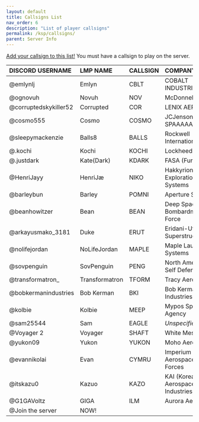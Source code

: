 ```yaml
---
layout: default
title: Callsigns List
nav_order: 6
description: "List of player callsigns"
permalink: /ksp/callsigns/
parent: Server Info
---
```


[Add your callsign to this list!](https://docs.google.com/document/d/1Z9coyesKrgOY5VkEyCePyJ91N17FwGxqwbbdgjpVwxw/edit#heading=h.fknrhqzh8oki) You must have a callsign to play on the server.

| DISCORD USERNAME      | LMP NAME       | CALLSIGN | COMPANY NAME                            |
|:----------------------|:---------------|:---------|:----------------------------------------|
| @emlynlj              | Emlyn          | CBLT     | COBALT INDUSTRIES                       |
| @ognovuh              | Novuh          | NOV      | McDonnell Douglas                       |
| @corruptedskykiller52 | Corrupted      | COR      | LENIX AEROSPACE                         |
| @cosmo555             | Cosmo          | COSMO    | JCJenson In SPAAAAAAAAAACE              |
| @sleepymackenzie      | Balls8         | BALLS    | Rockwell International                  |
| @.kochi               | Kochi          | KOCHI    | Lockheed Martin                         |
| @.justdark            | Kate(Dark)     | KDARK    | FASA (Furry NASA)                       |
| @HenriJayy            | HenriJæ        | NIKO     | Hakkyrion Exploration Systems           |
| @barleybun            | Barley         | POMNI    | Aperture Science                        |
| @beanhowitzer         | Bean           | BEAN     | Deep Space Bombardment Force            |
| @arkayusmako_3181     | Duke           | ERUT     | Eridani-Utopia Superstructure           |
| @nolifejordan         | NoLifeJordan   | MAPLE    | Maple Launch Systems                    |
| @sovpenguin           | SovPenguin     | PENG     | North American Self Defense Force       |
| @transformatron_      | Transformatron | TFORM    | Tracy Aerospace                         |
| @bobkermanindustries  | Bob Kerman     | BKI      | Bob Kerman Industries Inc.              |
| @kolbie               | Kolbie         | MEEP     | Mypos Space Agency                      |
| @sam25544             | Sam            | EAGLE    | *Unspecified*                           |
| @Voyager 2            | Voyager        | SHAFT    | White Mesa                              |
| @yukon09              | Yukon          | YUKON    | Moho Aeroworks                          |
| @evannikolai          | Evan           | CYMRU    | Imperium Cymru Aerospace Defence Forces |
| @itskazu0             | Kazuo          | KAZO     | KAI (Korea Aerospace Industries, ltd)   |
| @G1GAVoltz            | GIGA           | ILM      | Aurora Aerospace                        |
| @Join the server      | NOW!           |          |                                         |























